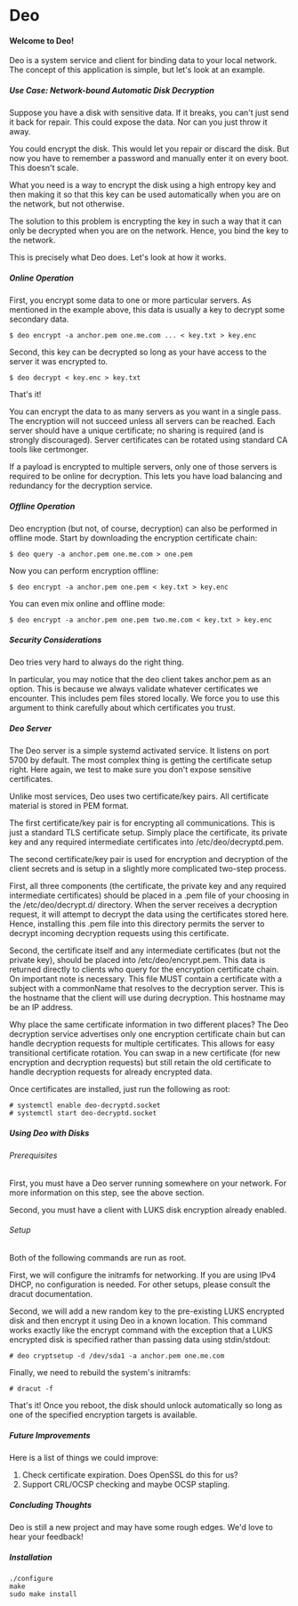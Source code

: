 # Deo

#### Welcome to Deo!
Deo is a system service and client for binding data to your local network.
The concept of this application is simple, but let's look at an example.

##### Use Case: Network-bound Automatic Disk Decryption
Suppose you have a disk with sensitive data. If it breaks, you can't just
send it back for repair. This could expose the data. Nor can you just throw
it away.

You could encrypt the disk. This would let you repair or discard the disk. But
now you have to remember a password and manually enter it on every boot. This
doesn't scale.

What you need is a way to encrypt the disk using a high entropy key and then
making it so that this key can be used automatically when you are on the
network, but not otherwise.

The solution to this problem is encrypting the key in such a way that it can
only be decrypted when you are on the network. Hence, you bind the key to
the network.

This is precisely what Deo does. Let's look at how it works.

##### Online Operation
First, you encrypt some data to one or more particular servers. As mentioned
in the example above, this data is usually a key to decrypt some secondary
data.

    $ deo encrypt -a anchor.pem one.me.com ... < key.txt > key.enc

Second, this key can be decrypted so long as your have access to the server it
was encrypted to.

    $ deo decrypt < key.enc > key.txt

That's it!

You can encrypt the data to as many servers as you want in a single pass. The
encryption will not succeed unless all servers can be reached. Each server
should have a unique certificate; no sharing is required (and is strongly
discouraged). Server certificates can be rotated using standard CA tools like
certmonger.

If a payload is encrypted to multiple servers, only one of those servers is
required to be online for decryption. This lets you have load balancing and
redundancy for the decryption service.

##### Offline Operation

Deo encryption (but not, of course, decryption) can also be performed in
offline mode. Start by downloading the encryption certificate chain:

    $ deo query -a anchor.pem one.me.com > one.pem

Now you can perform encryption offline:

    $ deo encrypt -a anchor.pem one.pem < key.txt > key.enc

You can even mix online and offline mode:

    $ deo encrypt -a anchor.pem one.pem two.me.com < key.txt > key.enc

##### Security Considerations

Deo tries very hard to always do the right thing.

In particular, you may notice that the deo client takes anchor.pem
as an option. This is because we always validate whatever certificates we
encounter. This includes pem files stored locally. We force you to use this
argument to think carefully about which certificates you trust.

##### Deo Server

The Deo server is a simple systemd activated service. It listens on port
5700 by default. The most complex thing is getting the certificate setup
right. Here again, we test to make sure you don't expose sensitive
certificates.

Unlike most services, Deo uses two certificate/key pairs. All certificate
material is stored in PEM format.

The first certificate/key pair is for encrypting all communications. This is
just a standard TLS certificate setup. Simply place the certificate, its
private key and any required intermediate certificates into
/etc/deo/decryptd.pem.

The second certificate/key pair is used for encryption and decryption of the
client secrets and is setup in a slightly more complicated two-step process.

First, all three components (the certificate, the private key and any required
intermediate certificates) should be placed in a .pem file of your choosing
in the /etc/deo/decrypt.d/ directory. When the server receives a decryption
request, it will attempt to decrypt the data using the certificates stored
here. Hence, installing this .pem file into this directory permits the server
to decrypt incoming decryption requests using this certificate.

Second, the certificate itself and any intermediate certificates (but not the
private key), should be placed into /etc/deo/encrypt.pem. This data is
returned directly to clients who query for the encryption certificate chain.
On important note is necessary. This file MUST contain a certificate with a
subject with a commonName that resolves to the decryption server. This is the
hostname that the client will use during decryption. This hostname may be an
IP address.

Why place the same certificate information in two different places? The Deo
decryption service advertises only one encryption certificate chain but can
handle decryption requests for multiple certificates. This allows for easy
transitional certificate rotation. You can swap in a new certificate (for
new encryption and decryption requests) but still retain the old certificate
to handle decryption requests for already encrypted data.

Once certificates are installed, just run the following as root:

    # systemctl enable deo-decryptd.socket
    # systemctl start deo-decryptd.socket

##### Using Deo with Disks
###### Prerequisites
First, you must have a Deo server running somewhere on your network. For
more information on this step, see the above section.

Second, you must have a client with LUKS disk encryption already enabled.

###### Setup
Both of the following commands are run as root.

First, we will configure the initramfs for networking. If you are using IPv4
DHCP, no configuration is needed. For other setups, please consult the dracut
documentation.

Second, we will add a new random key to the pre-existing LUKS encrypted disk
and then encrypt it using Deo in a known location. This command works
exactly like the encrypt command with the exception that a LUKS encrypted disk
is specified rather than passing data using stdin/stdout:

    # deo cryptsetup -d /dev/sda1 -a anchor.pem one.me.com

Finally, we need to rebuild the system's initramfs:

    # dracut -f

That's it! Once you reboot, the disk should unlock automatically so long as
one of the specified encryption targets is available.

##### Future Improvements

Here is a list of things we could improve:

1. Check certificate expiration. Does OpenSSL do this for us?
2. Support CRL/OCSP checking and maybe OCSP stapling.

##### Concluding Thoughts

Deo is still a new project and may have some rough edges. We'd
love to hear your feedback!

##### Installation

    ./configure
    make
    sudo make install
